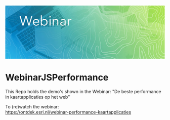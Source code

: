 ![Webinar logo](image.jpg)
# WebinarJSPerformance
This Repo holds the demo's shown in the Webinar: "De beste performance in kaartapplicaties op het web"


To (re)watch the webinar:<br/>
https://ontdek.esri.nl/webinar-performance-kaartapplicaties

